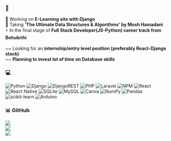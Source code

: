 ### 💫 
🔭 Working on **E-Learning site with Django**<br>🌱 Taking **'The Ultimate Data Structures & Algorithms' by Mosh Hamadani** <br>⚡ In the final stage of **Full Stack Developer(JS-Python) career track from Bohubrihi**<br><br>~~ Looking for an **internship/entry level position (preferably React-Django stack)**<br>~~ **Planning to invest lot of time on Database skills**

### 💻
![Python](https://img.shields.io/badge/python-3670A0?style=for-the-badge&logo=python&logoColor=ffdd54) 
![Django](https://img.shields.io/badge/django-%23092E20.svg?style=for-the-badge&logo=django&logoColor=white) 
![DjangoREST](https://img.shields.io/badge/DJANGO-REST-ff1709?style=for-the-badge&logo=django&logoColor=white&color=ff1709&labelColor=gray) 
![PHP](https://img.shields.io/badge/php-%23777BB4.svg?style=for-the-badge&logo=php&logoColor=white) 
![Laravel](https://img.shields.io/badge/laravel-%23FF2D20.svg?style=for-the-badge&logo=laravel&logoColor=white) 
![NPM](https://img.shields.io/badge/NPM-%23000000.svg?style=for-the-badge&logo=npm&logoColor=white) 
![React](https://img.shields.io/badge/react-%2320232a.svg?style=for-the-badge&logo=react&logoColor=%2361DAFB) 
![React Native](https://img.shields.io/badge/react_native-%2320232a.svg?style=for-the-badge&logo=react&logoColor=%2361DAFB) 
![SQLite](https://img.shields.io/badge/sqlite-%2307405e.svg?style=for-the-badge&logo=sqlite&logoColor=white) 
![MySQL](https://img.shields.io/badge/mysql-%2300f.svg?style=for-the-badge&logo=mysql&logoColor=white) 
![Canva](https://img.shields.io/badge/Canva-%2300C4CC.svg?style=for-the-badge&logo=Canva&logoColor=white) 
![NumPy](https://img.shields.io/badge/numpy-%23013243.svg?style=for-the-badge&logo=numpy&logoColor=white) 
![Pandas](https://img.shields.io/badge/pandas-%23150458.svg?style=for-the-badge&logo=pandas&logoColor=white) 
![scikit-learn](https://img.shields.io/badge/scikit--learn-%23F7931E.svg?style=for-the-badge&logo=scikit-learn&logoColor=white) 
![Arduino](https://img.shields.io/badge/-Arduino-00979D?style=for-the-badge&logo=Arduino&logoColor=white)

### 📊 GitHub
![](https://github-readme-stats.vercel.app/api?username=siftanzil&theme=merko&hide_border=false&include_all_commits=true&count_private=true)<br/>
![](https://github-readme-streak-stats.herokuapp.com/?user=siftanzil&theme=merko&hide_border=false)<br/>
![](https://github-readme-stats.vercel.app/api/top-langs/?username=siftanzil&theme=merko&hide_border=false&include_all_commits=true&count_private=true&layout=compact)
